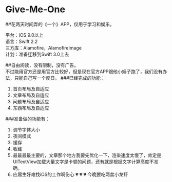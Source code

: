 # Give-Me-One

##花两天时间弄的《一个》APP，仅用于学习和娱乐。

平台：iOS 9.0以上<br>
语言：Swift 2.2<br>
三方库：Alamofire，AlamofireImage<br>
计划：准备迁移到Swift 3.0上去


##自由阅读，没有限制，没有广告。<br>
不过能用官方还是用官方比较好，但是现在官方APP跟他小姨子跑了，我们没有办法，只能自己写一个度日。
###已经完成的功能：<br>
1.  首页布局及自适应
2.  文章布局及自适应
3.  问题布局及自适应
4.  东西布局及自适应

###准备做的功能有：<br>
1.  调节字体大小<br>
2.  夜间模式<br>
3.  缓存<br>
4.  收藏<br>
5.  最最最最主要的，文章那个地方我要先优化一下，渲染速度太慢了，肯定是UITextView加载大量文字是卡顿的问题，还有就是根据文字计算高度不准确。
6.  应届生好难找iOS的工作啊伤心 💔 💔 💔 今晚要吃两盆小龙虾

